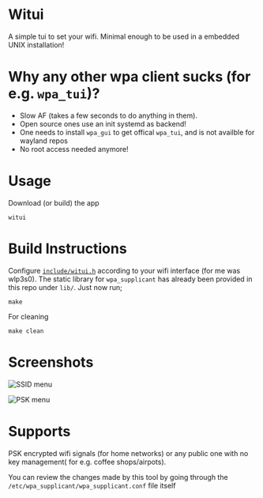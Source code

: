 # Witui
A simple tui to set your wifi. Minimal enough to be used in a embedded UNIX installation! 
# Why any other wpa client sucks (for e.g. `wpa_tui`)?
* Slow AF (takes a few seconds to do anything in them).
* Open source ones use an init systemd as backend! 
* One needs to install `wpa_gui` to get offical `wpa_tui`, and is not availble for wayland repos
* No root access needed anymore!

# Usage
Download (or build) the app
```
witui
````

# Build Instructions

Configure [`include/witui.h`](https://github.com/burntfalafel/witui/blob/master/include/witui.h) according to your wifi interface (for me was wlp3s0). The static library for `wpa_supplicant` has already been provided in this repo under `lib/`. Just now run;  
```
make
```
For cleaning
```
make clean
```

# Screenshots
![SSID menu](./pics/menu.png)

![PSK menu](./pics/psk.png)

# Supports 
 PSK encrypted wifi signals (for home networks) or any public one with no key management( for e.g. coffee shops/airpots). 

 You can review the changes made by this tool by going through the `/etc/wpa_supplicant/wpa_supplicant.conf` file itself
